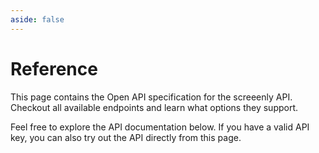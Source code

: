 ```yaml
---
aside: false
---
```


# Reference

This page contains the Open API specification for the screeenly API. Checkout all available endpoints and learn what options they support.

Feel free to explore the API documentation below. If you have a valid API key, you can also try out the API directly from this page.

<script setup async>
import { ApiReference } from '@scalar/api-reference';
import '@scalar/api-reference/style.css';

const configuration = {
    spec: {
        url: '/screeenly-api.yaml',
        // url: 'https://3.screeenly.com/screeenly-api.yaml',
    },
    searchHotKey: 'l',
    withDefaultFonts: false,
    theme: 'default',
    proxy: 'https://proxy.scalar.com',
};
</script>

<div style="position: relative;">
<ApiReference :configuration="configuration" />
</div>

<style>
.content {
    max-width: none !important; 
}
</style>
